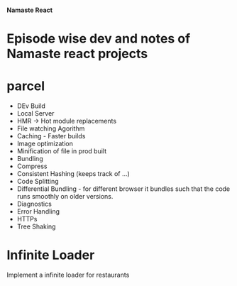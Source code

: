 #### Namaste React

# Episode wise dev and notes of Namaste react projects

# parcel

- DEv Build
- Local Server
- HMR -> Hot module replacements
- File watching Agorithm
- Caching - Faster builds
- Image optimization
- Minification of file in prod built
- Bundling
- Compress
- Consistent Hashing (keeps track of ...)
- Code Splitting
- Differential Bundling - for different browser it bundles such that the code runs smoothly on older versions.
- Diagnostics
- Error Handling
- HTTPs
- Tree Shaking

# Infinite Loader

Implement a infinite loader for restaurants
